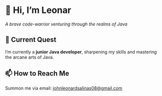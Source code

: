 # 👋 Hi, I’m Leonar
_A brave code-warrior venturing through the realms of Java_

## 🌱 Current Quest
I’m currently a **junior Java developer**, sharpening my skills and mastering the arcane arts of Java.

## 📫 How to Reach Me
Summon me via email: [johnleonardsalinas08@gmail.com](mailto:johnleonardsalinas08@gmail.com)

<!---
EldoranCodes/EldoranCodes is a ✨ special ✨ repository because its `README.md` (this file) appears on your GitHub profile.
You can click the Preview link to take a look at your changes.
--->
